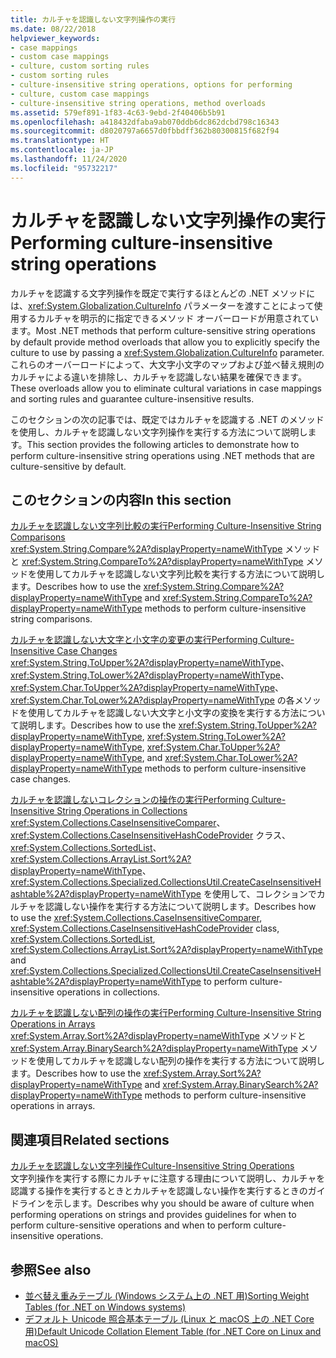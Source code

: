 ```yaml
---
title: カルチャを認識しない文字列操作の実行
ms.date: 08/22/2018
helpviewer_keywords:
- case mappings
- custom case mappings
- culture, custom sorting rules
- custom sorting rules
- culture-insensitive string operations, options for performing
- culture, custom case mappings
- culture-insensitive string operations, method overloads
ms.assetid: 579ef891-1f83-4c63-9ebd-2f40406b5b91
ms.openlocfilehash: a418432dfaba9ab070ddb6dc862dcbd798c16343
ms.sourcegitcommit: d8020797a6657d0fbbdff362b80300815f682f94
ms.translationtype: HT
ms.contentlocale: ja-JP
ms.lasthandoff: 11/24/2020
ms.locfileid: "95732217"
---
```

# <a name="performing-culture-insensitive-string-operations"></a><span data-ttu-id="acaf4-102">カルチャを認識しない文字列操作の実行</span><span class="sxs-lookup"><span data-stu-id="acaf4-102">Performing culture-insensitive string operations</span></span>

<span data-ttu-id="acaf4-103">カルチャを認識する文字列操作を既定で実行するほとんどの .NET メソッドには、<xref:System.Globalization.CultureInfo> パラメーターを渡すことによって使用するカルチャを明示的に指定できるメソッド オーバーロードが用意されています。</span><span class="sxs-lookup"><span data-stu-id="acaf4-103">Most .NET methods that perform culture-sensitive string operations by default provide method overloads that allow you to explicitly specify the culture to use by passing a <xref:System.Globalization.CultureInfo> parameter.</span></span> <span data-ttu-id="acaf4-104">これらのオーバーロードによって、大文字小文字のマップおよび並べ替え規則のカルチャによる違いを排除し、カルチャを認識しない結果を確保できます。</span><span class="sxs-lookup"><span data-stu-id="acaf4-104">These overloads allow you to eliminate cultural variations in case mappings and sorting rules and guarantee culture-insensitive results.</span></span>  
  
 <span data-ttu-id="acaf4-105">このセクションの次の記事では、既定ではカルチャを認識する .NET のメソッドを使用し、カルチャを認識しない文字列操作を実行する方法について説明します。</span><span class="sxs-lookup"><span data-stu-id="acaf4-105">This section provides the following articles to demonstrate how to perform culture-insensitive string operations using .NET methods that are culture-sensitive by default.</span></span>  
  
## <a name="in-this-section"></a><span data-ttu-id="acaf4-106">このセクションの内容</span><span class="sxs-lookup"><span data-stu-id="acaf4-106">In this section</span></span>  

 [<span data-ttu-id="acaf4-107">カルチャを認識しない文字列比較の実行</span><span class="sxs-lookup"><span data-stu-id="acaf4-107">Performing Culture-Insensitive String Comparisons</span></span>](performing-culture-insensitive-string-comparisons.md)  
 <span data-ttu-id="acaf4-108"><xref:System.String.Compare%2A?displayProperty=nameWithType> メソッドと <xref:System.String.CompareTo%2A?displayProperty=nameWithType> メソッドを使用してカルチャを認識しない文字列比較を実行する方法について説明します。</span><span class="sxs-lookup"><span data-stu-id="acaf4-108">Describes how to use the <xref:System.String.Compare%2A?displayProperty=nameWithType> and <xref:System.String.CompareTo%2A?displayProperty=nameWithType> methods to perform culture-insensitive string comparisons.</span></span>  
  
 [<span data-ttu-id="acaf4-109">カルチャを認識しない大文字と小文字の変更の実行</span><span class="sxs-lookup"><span data-stu-id="acaf4-109">Performing Culture-Insensitive Case Changes</span></span>](performing-culture-insensitive-case-changes.md)  
 <span data-ttu-id="acaf4-110"><xref:System.String.ToUpper%2A?displayProperty=nameWithType>、<xref:System.String.ToLower%2A?displayProperty=nameWithType>、<xref:System.Char.ToUpper%2A?displayProperty=nameWithType>、<xref:System.Char.ToLower%2A?displayProperty=nameWithType> の各メソッドを使用してカルチャを認識しない大文字と小文字の変換を実行する方法について説明します。</span><span class="sxs-lookup"><span data-stu-id="acaf4-110">Describes how to use the <xref:System.String.ToUpper%2A?displayProperty=nameWithType>, <xref:System.String.ToLower%2A?displayProperty=nameWithType>, <xref:System.Char.ToUpper%2A?displayProperty=nameWithType>, and <xref:System.Char.ToLower%2A?displayProperty=nameWithType> methods to perform culture-insensitive case changes.</span></span>  
  
 [<span data-ttu-id="acaf4-111">カルチャを認識しないコレクションの操作の実行</span><span class="sxs-lookup"><span data-stu-id="acaf4-111">Performing Culture-Insensitive String Operations in Collections</span></span>](performing-culture-insensitive-string-operations-in-collections.md)  
 <span data-ttu-id="acaf4-112"><xref:System.Collections.CaseInsensitiveComparer>、<xref:System.Collections.CaseInsensitiveHashCodeProvider> クラス、<xref:System.Collections.SortedList>、<xref:System.Collections.ArrayList.Sort%2A?displayProperty=nameWithType>、<xref:System.Collections.Specialized.CollectionsUtil.CreateCaseInsensitiveHashtable%2A?displayProperty=nameWithType> を使用して、コレクションでカルチャを認識しない操作を実行する方法について説明します。</span><span class="sxs-lookup"><span data-stu-id="acaf4-112">Describes how to use the <xref:System.Collections.CaseInsensitiveComparer>, <xref:System.Collections.CaseInsensitiveHashCodeProvider> class, <xref:System.Collections.SortedList>, <xref:System.Collections.ArrayList.Sort%2A?displayProperty=nameWithType> and <xref:System.Collections.Specialized.CollectionsUtil.CreateCaseInsensitiveHashtable%2A?displayProperty=nameWithType> to perform culture-insensitive operations in collections.</span></span>  
  
 [<span data-ttu-id="acaf4-113">カルチャを認識しない配列の操作の実行</span><span class="sxs-lookup"><span data-stu-id="acaf4-113">Performing Culture-Insensitive String Operations in Arrays</span></span>](performing-culture-insensitive-string-operations-in-arrays.md)  
 <span data-ttu-id="acaf4-114"><xref:System.Array.Sort%2A?displayProperty=nameWithType> メソッドと <xref:System.Array.BinarySearch%2A?displayProperty=nameWithType> メソッドを使用してカルチャを認識しない配列の操作を実行する方法について説明します。</span><span class="sxs-lookup"><span data-stu-id="acaf4-114">Describes how to use the <xref:System.Array.Sort%2A?displayProperty=nameWithType> and <xref:System.Array.BinarySearch%2A?displayProperty=nameWithType> methods to perform culture-insensitive operations in arrays.</span></span>  
  
## <a name="related-sections"></a><span data-ttu-id="acaf4-115">関連項目</span><span class="sxs-lookup"><span data-stu-id="acaf4-115">Related sections</span></span>  

 [<span data-ttu-id="acaf4-116">カルチャを認識しない文字列操作</span><span class="sxs-lookup"><span data-stu-id="acaf4-116">Culture-Insensitive String Operations</span></span>](culture-insensitive-string-operations.md)  
 <span data-ttu-id="acaf4-117">文字列操作を実行する際にカルチャに注意する理由について説明し、カルチャを認識する操作を実行するときとカルチャを認識しない操作を実行するときのガイドラインを示します。</span><span class="sxs-lookup"><span data-stu-id="acaf4-117">Describes why you should be aware of culture when performing operations on strings and provides guidelines for when to perform culture-sensitive operations and when to perform culture-insensitive operations.</span></span>

## <a name="see-also"></a><span data-ttu-id="acaf4-118">参照</span><span class="sxs-lookup"><span data-stu-id="acaf4-118">See also</span></span>

- [<span data-ttu-id="acaf4-119">並べ替え重みテーブル (Windows システム上の .NET 用)</span><span class="sxs-lookup"><span data-stu-id="acaf4-119">Sorting Weight Tables (for .NET on Windows systems)</span></span>](https://www.microsoft.com/download/details.aspx?id=10921)
- [<span data-ttu-id="acaf4-120">デフォルト Unicode 照合基本テーブル (Linux と macOS 上の .NET Core 用)</span><span class="sxs-lookup"><span data-stu-id="acaf4-120">Default Unicode Collation Element Table (for .NET Core on Linux and macOS)</span></span>](https://www.unicode.org/Public/UCA/latest/allkeys.txt)
